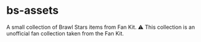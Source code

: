 # bs-assets
A small collection of Brawl Stars items from Fan Kit.
⚠ This collection is an unofficial fan collection taken from the Fan Kit.
